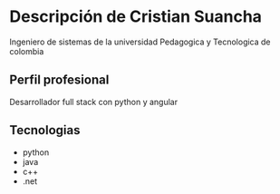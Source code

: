 # Descripción de Cristian Suancha

Ingeniero de sistemas de la universidad Pedagogica y Tecnologica de colombia

## Perfil profesional
Desarrollador full stack con python y angular

## Tecnologias
- python
- java
- c++
- .net
